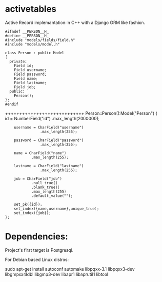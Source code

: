 activetables
============
Active Record implemantation in C++ with a Django ORM like fashion.

    #ifndef __PERSON__H_
    #define __PERSON__H_
    #include "models/fields/field.h"
    #include "models/model.h"

    class Person : public Model
    {
      private:
        Field id;
        Field username;
        Field password;
        Field name;
        Field lastname;
        Field job;
      public:
        Person();
    };
    #endif

++++++++++++++++++++++++++++
    Person::Person():Model("Person")
    {
        id = NumberField("id")
                .max_length(2000000);

        username = CharField("username")
                    .max_length(255);

        password = CharField("password")
                    .max_length(255);

        name = CharField("name")
                .max_length(255);

        lastname = CharField("lastname")
                    .max_length(255);

        job = CharField("job")
                .null_true()
                .blank_true()
                .max_length(255)
                .default_value("");

        set_pk({id});
        set_index({name,username},unique_true);
        set_index({job});
    };


Dependencies:
============

Project's first target is Postgresql.

For Debian based Linux distros:

sudo apt-get install autoconf automake libpqxx-3.1 libpqxx3-dev libgmpxx4ldbl libgmp3-dev libapr1 libaprutil1 libtool
